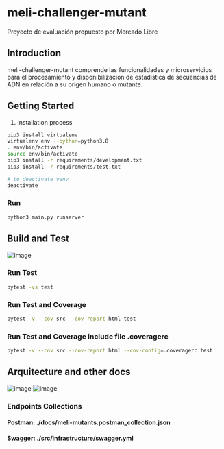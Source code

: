 # meli-challenger-mutant
Proyecto de evaluación propuesto por Mercado Libre

## Introduction
meli-challenger-mutant comprende las funcionalidades y microservicios para el procesamiento y disponibilizacion de estadistica de secuencias de ADN en relación a su origen humano o mutante.

## Getting Started
1.	Installation process
```bash
pip3 install virtualenv
virtualenv env --python=python3.8
. env/bin/activate
source env/bin/activate
pip3 install -r requirements/development.txt
pip3 install -r requirements/test.txt

# to deactivate venv
deactivate
```
### Run

```bash
python3 main.py runserver
```

## Build and Test
![image](https://user-images.githubusercontent.com/34389493/148126158-15fc7dcc-c3cc-47a5-9384-2932c45b0d37.png)
### Run Test
```bash
pytest -vs test
```
### Run Test and Coverage
```bash
pytest -v --cov src --cov-report html test
```
### Run Test and Coverage include file .coveragerc
```bash
pytest -v --cov src --cov-report html --cov-config=.coveragerc test
```

## Arquitecture and other docs
![image](https://user-images.githubusercontent.com/34389493/148126061-029386be-afc8-4644-a3c8-84b1b5baeb96.png)
![image](https://user-images.githubusercontent.com/34389493/148126104-ee0ad57c-376c-4ee2-aecb-52441675883f.png)

### Endpoints Collections
#### Postman: ./docs/meli-mutants.postman_collection.json
#### Swagger: ./src/infrastructure/swagger.yml

